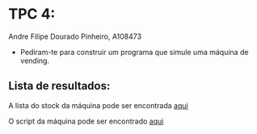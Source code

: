 # TPC 4:
Andre Filipe Dourado Pinheiro, A108473

 - Pediram-te para construir um programa que simule uma máquina de vending.

## Lista de resultados:

A lista do stock da máquina pode ser encontrada [aqui](./stock.json)

O script da máquina pode ser encontrado [aqui](./vending.py)
